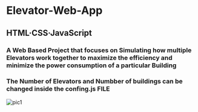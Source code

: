 # Elevator-Web-App
## HTML·CSS·JavaScript 
### A Web Based Project that focuses on Simulating how multiple Elevators work together to maximize the efficiency and minimize the power consumption of  a particular Building
### The Number of Elevators and Numbber of buildings can be changed inside the confing.js FILE
![pic1](https://user-images.githubusercontent.com/96469808/225242722-4a3fc45e-0fa9-4e97-a57c-07abb3ba6df4.png)

